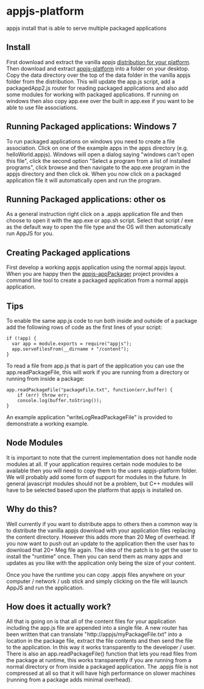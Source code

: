 appjs-platform
==============

appjs install that is able to serve multiple packaged applications

Install
----

First download and extract the vanilla appjs [distribution for your platform](http://appjs.org/#download). Then
download and extract [appjs-platform](https://github.com/sihorton/appjs-platform/zipball/master) into a folder on your desktop.
Copy the data directory over the top of the data folder in the vanilla appjs folder from the distribution. 
This will update the app.js script, add a packagedApp2.js router for reading packaged applications and also add some modules
for working with packaged applications. If running on windows then also copy app.exe over the built in app.exe if you want 
to be able to use file associations.

Running Packaged applications: Windows 7
-----
To run packaged applications on windows you need to create a file association. Click on one of the example apps in the 
apps directory (e.g. helloWorld.appjs). Windows will open a dialog saying "windows can't open this file", click the second 
option "Select a program from a list of installed programs", click browse and then navigate to the app.exe program in the appjs 
directory and then click ok. When you now click on a packaged application file it will automatically open and run the program.

Running Packaged applications: other os
-----
As a general instruction right click on a .appjs application file and then choose to open it with the app.exe or app.sh script.
Select that script / exe as the default way to open the file type and the OS will then automatically run AppJS for you.

Creating Packaged applications
-----

First develop a working appjs application using the normal appjs layout. When you are happy then the 
[appjs-appPackager](https://github.com/sihorton/appjs-appPackager) project provides a command line tool to create a 
packaged application from a normal appjs application.

Tips
------
To enable the same app.js code to run both inside and outside of a package add the following rows of code as the first 
lines of your script:

    if (!app) {
      var app = module.exports = require("appjs");
      app.serveFilesFrom(__dirname + "/content");
    }

To read a file from app.js that is part of the application you can use the app.readPackageFile, this will work if you are 
running from a directory or running from inside a package:

    app.readPackageFile("packageFile.txt", function(err,buffer) {
        if (err) throw err;
        console.log(buffer.toString());
    }

An example application "writeLogReadPackageFile" is provided to demonstrate a working example.

Node Modules
-------------

It is important to note that the current implementation does not handle node modules at all. If your application requires
certain node modules to be available then you will need to copy them to the users appjs-platform folder. We will probably
add some form of support for modules in the future. In general javascript modules should not be a problem, but C++ modules
will have to be selected based upon the platform that appjs is installed on.



Why do this?
---------

Well currently if you want to distribute apps to others then a common way is to distribute the vanilla appjs download with your application files replacing the content directory. However this adds more than 20 Meg of overhead. If you now want to push out an update to the application then the user has to download that 20+ Meg file again. The idea of the patch is to get the user to install the "runtime" once. Then you can send them as many apps and updates as you like with the application only being the size of your content.

Once you have the runtime you can copy .appjs files anywhere on your computer / network / usb stick and simply clicking on the file will launch AppJS and run the application.

How does it actually work?
-------

All that is going on is that all of the content files for your application including the app.js file are appended into a single file. A new router has been written that can translate "http://appjs/myPackageFile.txt" into a location in the package file, extract the file contents and then send the file to the application. In this way it works transparently to the developer / user. There is also an app.readPackageFile() function that lets you read files from the package at runtime, this works transparently if you are running from a normal directory or from inside a packaged application. The .appjs file is not compressed at all so that it will have high performance on slower machines (running from a package adds minimal overhead).
